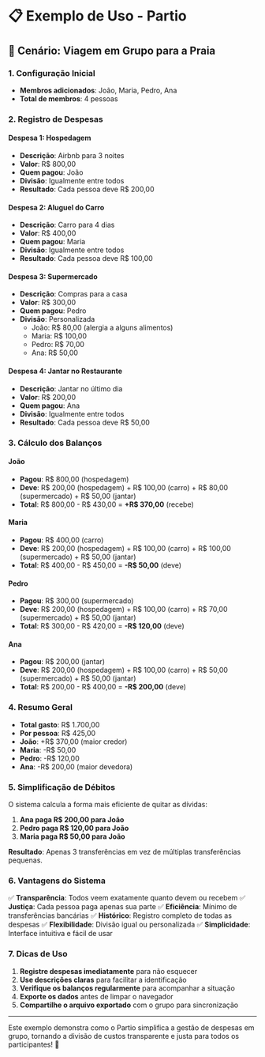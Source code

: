 # 📋 Exemplo de Uso - Partio

## 🎯 Cenário: Viagem em Grupo para a Praia

### 1. Configuração Inicial
- **Membros adicionados**: João, Maria, Pedro, Ana
- **Total de membros**: 4 pessoas

### 2. Registro de Despesas

#### Despesa 1: Hospedagem
- **Descrição**: Airbnb para 3 noites
- **Valor**: R$ 800,00
- **Quem pagou**: João
- **Divisão**: Igualmente entre todos
- **Resultado**: Cada pessoa deve R$ 200,00

#### Despesa 2: Aluguel do Carro
- **Descrição**: Carro para 4 dias
- **Valor**: R$ 400,00
- **Quem pagou**: Maria
- **Divisão**: Igualmente entre todos
- **Resultado**: Cada pessoa deve R$ 100,00

#### Despesa 3: Supermercado
- **Descrição**: Compras para a casa
- **Valor**: R$ 300,00
- **Quem pagou**: Pedro
- **Divisão**: Personalizada
  - João: R$ 80,00 (alergia a alguns alimentos)
  - Maria: R$ 100,00
  - Pedro: R$ 70,00
  - Ana: R$ 50,00

#### Despesa 4: Jantar no Restaurante
- **Descrição**: Jantar no último dia
- **Valor**: R$ 200,00
- **Quem pagou**: Ana
- **Divisão**: Igualmente entre todos
- **Resultado**: Cada pessoa deve R$ 50,00

### 3. Cálculo dos Balanços

#### João
- **Pagou**: R$ 800,00 (hospedagem)
- **Deve**: R$ 200,00 (hospedagem) + R$ 100,00 (carro) + R$ 80,00 (supermercado) + R$ 50,00 (jantar)
- **Total**: R$ 800,00 - R$ 430,00 = **+R$ 370,00** (recebe)

#### Maria
- **Pagou**: R$ 400,00 (carro)
- **Deve**: R$ 200,00 (hospedagem) + R$ 100,00 (carro) + R$ 100,00 (supermercado) + R$ 50,00 (jantar)
- **Total**: R$ 400,00 - R$ 450,00 = **-R$ 50,00** (deve)

#### Pedro
- **Pagou**: R$ 300,00 (supermercado)
- **Deve**: R$ 200,00 (hospedagem) + R$ 100,00 (carro) + R$ 70,00 (supermercado) + R$ 50,00 (jantar)
- **Total**: R$ 300,00 - R$ 420,00 = **-R$ 120,00** (deve)

#### Ana
- **Pagou**: R$ 200,00 (jantar)
- **Deve**: R$ 200,00 (hospedagem) + R$ 100,00 (carro) + R$ 50,00 (supermercado) + R$ 50,00 (jantar)
- **Total**: R$ 200,00 - R$ 400,00 = **-R$ 200,00** (deve)

### 4. Resumo Geral
- **Total gasto**: R$ 1.700,00
- **Por pessoa**: R$ 425,00
- **João**: +R$ 370,00 (maior credor)
- **Maria**: -R$ 50,00
- **Pedro**: -R$ 120,00
- **Ana**: -R$ 200,00 (maior devedora)

### 5. Simplificação de Débitos

O sistema calcula a forma mais eficiente de quitar as dívidas:

1. **Ana paga R$ 200,00 para João**
2. **Pedro paga R$ 120,00 para João**
3. **Maria paga R$ 50,00 para João**

**Resultado**: Apenas 3 transferências em vez de múltiplas transferências pequenas.

### 6. Vantagens do Sistema

✅ **Transparência**: Todos veem exatamente quanto devem ou recebem
✅ **Justiça**: Cada pessoa paga apenas sua parte
✅ **Eficiência**: Mínimo de transferências bancárias
✅ **Histórico**: Registro completo de todas as despesas
✅ **Flexibilidade**: Divisão igual ou personalizada
✅ **Simplicidade**: Interface intuitiva e fácil de usar

### 7. Dicas de Uso

1. **Registre despesas imediatamente** para não esquecer
2. **Use descrições claras** para facilitar a identificação
3. **Verifique os balanços regularmente** para acompanhar a situação
4. **Exporte os dados** antes de limpar o navegador
5. **Compartilhe o arquivo exportado** com o grupo para sincronização

---

Este exemplo demonstra como o Partio simplifica a gestão de despesas em grupo, tornando a divisão de custos transparente e justa para todos os participantes! 🎉
